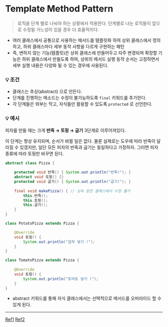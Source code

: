 # Template Method Pattern

> 로직을 단계 별로 나눠야 하는 상황에서 적용한다. 
> 단계별로 나눈 로직들이 앞으로 수정될 가느성이 있을 경우 더 효율적이다. 

- 여러 클래스에서 공통으로 사용하는 메서드를 템플릿화 하여 상위 클래스에서 정의하고, 하위 클래스마다 세부 동작 사항을 다르게 구현하는 패턴
- 즉, 변하지 않는 기능(템플릿)은 상위 클래스에 만들어두고 자주 변경되며 확장할 기능은 하위 클래스에서 만들도록 하여, 상위의 메서드 실행 동작 순서는 고정하면서 세부 실행 내용은 다양화 될 수 있는 경우에 사용된다. 
### 💡 조건
- 클래스는 추상(abstract) 으로 만든다. 
- 단계를 진행하는 메소드는 수정이 불가능하도록 `final` 키워드를 추가한다. 
- 각 단계들은 외부는 막고, 자식들만 활용할 수 있도록 `protected` 로 선언한다. 

### 💡 예시
피자를 만들 때는 크게 **반죽 → 토핑 → 굽기** 3단계로 이루어져있다. 

이 단계는 항상 유지되며, 순서가 바뀔 일은 없다. 물론 실제로는 도우에 따라 반죽이 달라질 수 있겠지만, 일단 모든 피자의 반죽과 굽기는 동일하다고 가정하자. 그러면 피자 종류에 따라 토핑만 바꾸면 된다. 

```java
abstract class Pizza {
	
	protected void 반죽() { System.out.println("반죽!"); }
	abstract void 토핑() {}
	protected void 굽기() { System.out.println("굽기!"); }
	
	final void makePizza() { // 상속 받은 클래스에서 수정 불가 
		this.반죽();
		this.토핑();
		this.굽기();
	}
}
```

```java
class PotatoPizza extends Pizza {

	@Override
	void 토핑() {
		System.out.println("감자 넣기 !");
	}
}

class TomatoPizza extends Pizza {
	
	@Override
	void 토핑() {
		System.out.println("토마토 넣기 !");
	}
}
```
- abstract 키워드를 통해 자식 클래스에서는 선택적으로 메서드를 오버라이드 할 수 있게 된다. 

---
[Ref1](https://velog.io/@shasha/%ED%97%A4%EB%93%9C%ED%8D%BC%EC%8A%A4%ED%8A%B8-%EB%94%94%EC%9E%90%EC%9D%B8%ED%8C%A8%ED%84%B4-Chapter-08.-%ED%85%9C%ED%94%8C%EB%A6%BF-%EB%A9%94%EC%86%8C%EB%93%9C-%ED%8C%A8%ED%84%B4)
[Ref2](https://gyoogle.dev/blog/design-pattern/Template%20Method%20Pattern.html)